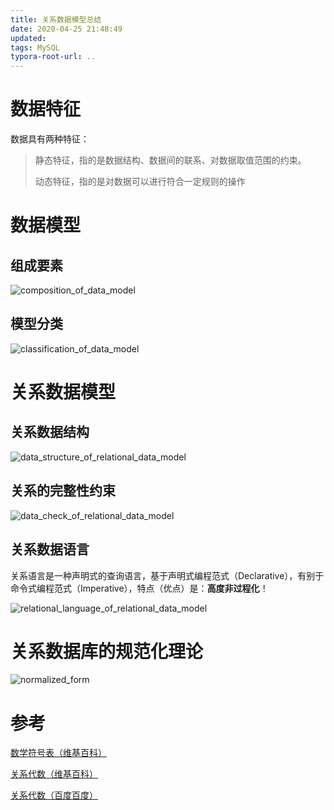 ```yaml
---
title: 关系数据模型总结
date: 2020-04-25 21:48:49
updated:
tags: MySQL
typora-root-url: ..
---
```


# 数据特征

数据具有两种特征：

> 静态特征，指的是数据结构、数据间的联系、对数据取值范围的约束。
>
> 动态特征，指的是对数据可以进行符合一定规则的操作

# 数据模型

## 组成要素

![composition_of_data_model](/img/db/data-model/composition_of_data_model.png)

## 模型分类

![classification_of_data_model](/img/db/data-model/classification_of_data_model.png)

# 关系数据模型

## 关系数据结构

![data_structure_of_relational_data_model](/img/db/data-model/data_structure_of_relational_data_model.png)

## 关系的完整性约束

![data_check_of_relational_data_model](/img/db/data-model/data_check_of_relational_data_model.png)

## 关系数据语言

关系语言是一种声明式的查询语言，基于声明式编程范式（Declarative），有别于命令式编程范式（Imperative），特点（优点）是：**高度非过程化**！

![relational_language_of_relational_data_model](/img/db/data-model/relational_language_of_relational_data_model.png)

# 关系数据库的规范化理论

![normalized_form](/img/db/data-model/normalized_form.png)

# 参考

[数学符号表（维基百科）](https://zh.wikipedia.org/wiki/%E6%95%B0%E5%AD%A6%E7%AC%A6%E5%8F%B7%E8%A1%A8)

[关系代数（维基百科）](https://zh.wikipedia.org/wiki/%E5%85%B3%E7%B3%BB%E4%BB%A3%E6%95%B0_(%E6%95%B0%E6%8D%AE%E5%BA%93))

[关系代数（百度百度）](https://baike.baidu.com/item/%E5%85%B3%E7%B3%BB%E4%BB%A3%E6%95%B0)